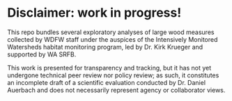 # Disclaimer: work in progress!

This repo bundles several exploratory analyses of large wood measures collected by WDFW staff under the auspices of the Intensively Monitored Watersheds habitat monitoring program, led by Dr. Kirk Krueger and supported by WA SRFB. 

This work is presented for transparency and tracking, but it has not yet undergone technical peer review nor policy review; as such, it constitutes an incomplete draft of a scientific evaluation conducted by Dr. Daniel Auerbach and does not necessarily represent agency or collaborator views.
